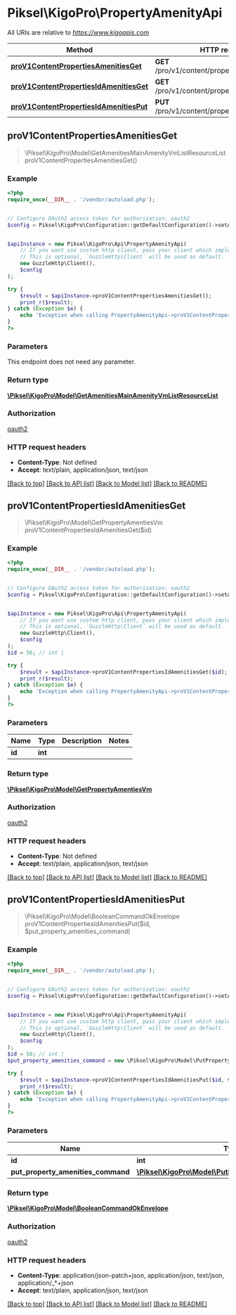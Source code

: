 # Piksel\KigoPro\PropertyAmenityApi

All URIs are relative to *https://www.kigoapis.com*

Method | HTTP request | Description
------------- | ------------- | -------------
[**proV1ContentPropertiesAmenitiesGet**](PropertyAmenityApi.md#proV1ContentPropertiesAmenitiesGet) | **GET** /pro/v1/content/properties/amenities | 
[**proV1ContentPropertiesIdAmenitiesGet**](PropertyAmenityApi.md#proV1ContentPropertiesIdAmenitiesGet) | **GET** /pro/v1/content/properties/{id}/amenities | 
[**proV1ContentPropertiesIdAmenitiesPut**](PropertyAmenityApi.md#proV1ContentPropertiesIdAmenitiesPut) | **PUT** /pro/v1/content/properties/{id}/amenities | 



## proV1ContentPropertiesAmenitiesGet

> \Piksel\KigoPro\Model\GetAmenitiesMainAmenityVmListResourceList proV1ContentPropertiesAmenitiesGet()



### Example

```php
<?php
require_once(__DIR__ . '/vendor/autoload.php');


// Configure OAuth2 access token for authorization: oauth2
$config = Piksel\KigoPro\Configuration::getDefaultConfiguration()->setAccessToken('YOUR_ACCESS_TOKEN');


$apiInstance = new Piksel\KigoPro\Api\PropertyAmenityApi(
    // If you want use custom http client, pass your client which implements `GuzzleHttp\ClientInterface`.
    // This is optional, `GuzzleHttp\Client` will be used as default.
    new GuzzleHttp\Client(),
    $config
);

try {
    $result = $apiInstance->proV1ContentPropertiesAmenitiesGet();
    print_r($result);
} catch (Exception $e) {
    echo 'Exception when calling PropertyAmenityApi->proV1ContentPropertiesAmenitiesGet: ', $e->getMessage(), PHP_EOL;
}
?>
```

### Parameters

This endpoint does not need any parameter.

### Return type

[**\Piksel\KigoPro\Model\GetAmenitiesMainAmenityVmListResourceList**](../Model/GetAmenitiesMainAmenityVmListResourceList.md)

### Authorization

[oauth2](../../README.md#oauth2)

### HTTP request headers

- **Content-Type**: Not defined
- **Accept**: text/plain, application/json, text/json

[[Back to top]](#) [[Back to API list]](../../README.md#documentation-for-api-endpoints)
[[Back to Model list]](../../README.md#documentation-for-models)
[[Back to README]](../../README.md)


## proV1ContentPropertiesIdAmenitiesGet

> \Piksel\KigoPro\Model\GetPropertyAmentiesVm proV1ContentPropertiesIdAmenitiesGet($id)



### Example

```php
<?php
require_once(__DIR__ . '/vendor/autoload.php');


// Configure OAuth2 access token for authorization: oauth2
$config = Piksel\KigoPro\Configuration::getDefaultConfiguration()->setAccessToken('YOUR_ACCESS_TOKEN');


$apiInstance = new Piksel\KigoPro\Api\PropertyAmenityApi(
    // If you want use custom http client, pass your client which implements `GuzzleHttp\ClientInterface`.
    // This is optional, `GuzzleHttp\Client` will be used as default.
    new GuzzleHttp\Client(),
    $config
);
$id = 56; // int | 

try {
    $result = $apiInstance->proV1ContentPropertiesIdAmenitiesGet($id);
    print_r($result);
} catch (Exception $e) {
    echo 'Exception when calling PropertyAmenityApi->proV1ContentPropertiesIdAmenitiesGet: ', $e->getMessage(), PHP_EOL;
}
?>
```

### Parameters


Name | Type | Description  | Notes
------------- | ------------- | ------------- | -------------
 **id** | **int**|  |

### Return type

[**\Piksel\KigoPro\Model\GetPropertyAmentiesVm**](../Model/GetPropertyAmentiesVm.md)

### Authorization

[oauth2](../../README.md#oauth2)

### HTTP request headers

- **Content-Type**: Not defined
- **Accept**: text/plain, application/json, text/json

[[Back to top]](#) [[Back to API list]](../../README.md#documentation-for-api-endpoints)
[[Back to Model list]](../../README.md#documentation-for-models)
[[Back to README]](../../README.md)


## proV1ContentPropertiesIdAmenitiesPut

> \Piksel\KigoPro\Model\BooleanCommandOkEnvelope proV1ContentPropertiesIdAmenitiesPut($id, $put_property_amenities_command)



### Example

```php
<?php
require_once(__DIR__ . '/vendor/autoload.php');


// Configure OAuth2 access token for authorization: oauth2
$config = Piksel\KigoPro\Configuration::getDefaultConfiguration()->setAccessToken('YOUR_ACCESS_TOKEN');


$apiInstance = new Piksel\KigoPro\Api\PropertyAmenityApi(
    // If you want use custom http client, pass your client which implements `GuzzleHttp\ClientInterface`.
    // This is optional, `GuzzleHttp\Client` will be used as default.
    new GuzzleHttp\Client(),
    $config
);
$id = 56; // int | 
$put_property_amenities_command = new \Piksel\KigoPro\Model\PutPropertyAmenitiesCommand(); // \Piksel\KigoPro\Model\PutPropertyAmenitiesCommand | 

try {
    $result = $apiInstance->proV1ContentPropertiesIdAmenitiesPut($id, $put_property_amenities_command);
    print_r($result);
} catch (Exception $e) {
    echo 'Exception when calling PropertyAmenityApi->proV1ContentPropertiesIdAmenitiesPut: ', $e->getMessage(), PHP_EOL;
}
?>
```

### Parameters


Name | Type | Description  | Notes
------------- | ------------- | ------------- | -------------
 **id** | **int**|  |
 **put_property_amenities_command** | [**\Piksel\KigoPro\Model\PutPropertyAmenitiesCommand**](../Model/PutPropertyAmenitiesCommand.md)|  | [optional]

### Return type

[**\Piksel\KigoPro\Model\BooleanCommandOkEnvelope**](../Model/BooleanCommandOkEnvelope.md)

### Authorization

[oauth2](../../README.md#oauth2)

### HTTP request headers

- **Content-Type**: application/json-patch+json, application/json, text/json, application/_*+json
- **Accept**: text/plain, application/json, text/json

[[Back to top]](#) [[Back to API list]](../../README.md#documentation-for-api-endpoints)
[[Back to Model list]](../../README.md#documentation-for-models)
[[Back to README]](../../README.md)

